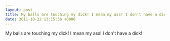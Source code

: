 ```yaml
---
layout: post
title: My balls are touching my dick! I mean my ass! I don't have a dick!
date: 2011-10-22 13:15:56 +0000
---
```


My balls are touching my dick! I mean my ass! I don't have a dick!

